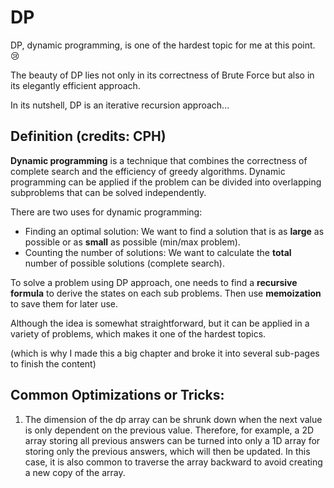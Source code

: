 # DP

DP, dynamic programming, is one of the hardest topic for me at this point. :cry:

The beauty of DP lies not only in its correctness of Brute Force but also in its elegantly efficient approach.&#x20;

In its nutshell, DP is an iterative recursion approach...

## Definition (credits: CPH)

**Dynamic programming** is a technique that combines the correctness of complete search and the efficiency of greedy algorithms. Dynamic programming can be applied if the problem can be divided into overlapping subproblems that can be solved independently.&#x20;

There are two uses for dynamic programming:

* Finding an optimal solution: We want to find a solution that is as **large** as possible or as **small** as possible (min/max problem).&#x20;
* Counting the number of solutions: We want to calculate the **total** number of possible solutions (complete search).

To solve a problem using DP approach, one needs to find a **recursive formula** to derive the states on each sub problems. Then use **memoization** to save them for later use.

Although the idea is somewhat straightforward, but it can be applied in a variety of problems, which makes it one of the hardest topics.&#x20;

(which is why I made this a big chapter and broke it into several sub-pages to finish the content)

## Common Optimizations or Tricks:

1. The dimension of the dp array can be shrunk down when the next value is only dependent on the previous value. Therefore, for example, a 2D array storing all previous answers can be turned into only a 1D array for storing only the previous answers, which will then be updated. In this case, it is also common to traverse the array backward to avoid creating a new copy of the array.
